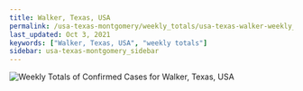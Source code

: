 ```yaml
---
title: Walker, Texas, USA
permalink: /usa-texas-montgomery/weekly_totals/usa-texas-walker-weekly_totals.html
last_updated: Oct 3, 2021
keywords: ["Walker, Texas, USA", "weekly totals"]
sidebar: usa-texas-montgomery_sidebar
---
```


![Weekly Totals of Confirmed Cases for Walker, Texas, USA](/covid_tracker/images/graphs/usa-texas-walker-weekly_totals_graph.png)
